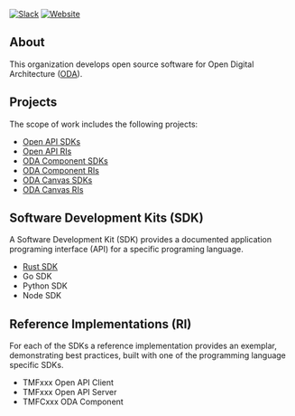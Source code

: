 [![Slack](https://img.shields.io/badge/ODA%20Components-slack-red?logo=slack&color=E01A59)](https://oda-components.slack.com)
[![Website](https://img.shields.io/website?logo=oda-components&label=ODA%20Components%20WebSite&url=https%3A%2F%2Fwww.oda-components.org)](https://www.oda-components.org)
## About
This organization develops open source software for Open Digital Architecture
([ODA](https://www.tmforum.org/oda/)).

## Projects
The scope of work includes the following projects:
* [Open API SDKs](https://github.com/orgs/oda-components/projects/1/views/1?layout=board)
* [Open API RIs](https://github.com/orgs/oda-components/projects/2/views/1?layout=board)
* [ODA Component SDKs](https://github.com/orgs/oda-components/projects/3/views/1?layout=board)
* [ODA Component RIs](https://github.com/orgs/oda-components/projects/4/views/1?layout=board)
* [ODA Canvas SDKs](https://github.com/orgs/oda-components/projects/5/views/1?layout=board)
* [ODA Canvas RIs](https://github.com/orgs/oda-components/projects/6/views/1?layout=board)

## Software Development Kits (SDK)
A Software Development Kit (SDK) provides a documented application programing interface (API) for a specific programing language.
* [Rust SDK](https://github.com/oda-components/oda-api-sdk-rust)
* Go SDK
* Python SDK
* Node SDK

## Reference Implementations (RI)
For each of the SDKs a reference implementation provides an exemplar, demonstrating best practices, built with one of the programming language specific SDKs.
* TMFxxx Open API Client
* TMFxxx Open API Server
* TMFCxxx ODA Component
